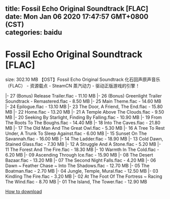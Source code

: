 
title: Fossil Echo Original Soundtrack [FLAC]
date: Mon Jan 06 2020 17:47:57 GMT+0800 (CST)    
categories: baidu
---

# Fossil Echo Original Soundtrack [FLAC]
size: 302.10 MB
 【OST】Fossil Echo Original Soundtrack 化石回声原声音乐（FLAC） - 资源载点 - SteamCN 蒸汽动力 - 驱动正版游戏的引擎！
 
|- 27 (Bonus) Release Trailer.flac - 11.10 MB
|- 26 (Bonus) Greenlight Trailer Soundtrack - Remastered.flac - 8.50 MB
|- 25 Main Theme.flac - 14.60 MB
|- 24 Epilogue.flac - 13.10 MB
|- 23 The Door, A Friend, The End.flac - 15.80 MB
|- 22 Home.flac - 13.20 MB
|- 21 A Temple Above The Clouds.flac - 9.50 MB
|- 20 Seeking By Starlight, Finding By Falling.flac - 10.90 MB
|- 19 From The Roots To The Boughs.flac - 14.40 MB
|- 18 Into The Caves.flac - 21.80 MB
|- 17 The Old Man And The Great Owl.flac - 5.30 MB
|- 16 A Tree To Rest Under, A Trunk To Sleep Against.flac - 6.00 MB
|- 15 Sunset On The Savannah.flac - 16.00 MB
|- 14 The Ladder.flac - 18.90 MB
|- 13 Cold Dawn, Stained Glass.flac - 7.30 MB
|- 12 A Struggle And A Stone.flac - 5.20 MB
|- 11 The Forest And The Fire.flac - 18.30 MB
|- 10 Warmth In The Cold.flac - 6.20 MB
|- 09 Ascending Through Ice.flac - 15.90 MB
|- 08 The Desert Bazaar.flac - 13.20 MB
|- 07 The Second Night Falls.flac - 4.20 MB
|- 06 Dawn ~ Feather Chase ~ Into The Shadows.flac - 12.70 MB
|- 05 The Boatman.flac - 2.70 MB
|- 04 Jungle, Temple, Mural.flac - 12.50 MB
|- 03 Kindling The Fire.flac - 3.20 MB
|- 02 At The Foot Of The Fortress ~ Racing The Wind.flac - 8.70 MB
|- 01 The Island, The Tower.flac - 12.90 MB

[How to download](https://bpcam.bemobtrk.com/go/2ceec3aa-1ca2-46d6-b9ff-aaa5c184517c?jno=1807)